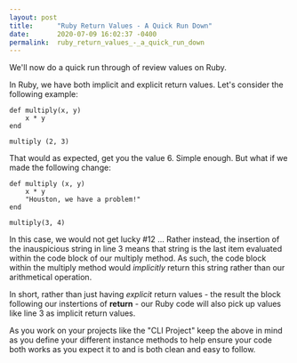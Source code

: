 ```yaml
---
layout: post
title:      "Ruby Return Values - A Quick Run Down"
date:       2020-07-09 16:02:37 -0400
permalink:  ruby_return_values_-_a_quick_run_down
---
```



We'll now do a quick run through of review values on Ruby.

In Ruby, we have both implicit and explicit return values. Let's consider the following example:

```
def multiply(x, y)
    x * y
end

multiply (2, 3)
```

That would as expected, get you the value 6. Simple enough. But what if we made the following change:

```
def multiply (x, y)
    x * y
    "Houston, we have a problem!"
end

multiply(3, 4)
```

In this case, we would not get lucky #12 ... Rather instead, the insertion of the inauspicious string in line 3 means that string is the last item evaluated within the code block of our multiply method. As such, the code block within the multiply method would *implicitly* return this string rather than our arithmetical operation.


In short, rather than just having *explicit* return values - the result the block following our instertions of **return** - our Ruby code will also pick up values like line 3 as implicit return values.

As you work on your projects like the "CLI Project" keep the above in mind as you define your different instance methods to help ensure your code both works as you expect it to and is both clean and easy to follow. 



